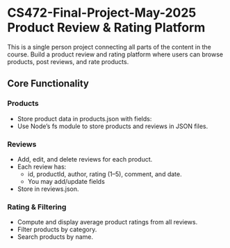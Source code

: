 # CS472-Final-Project-May-2025 Product Review & Rating Platform

This is a single person project connecting all parts of the content in the course.
Build a product review and rating platform where users can browse products, post reviews, and rate products.
## Core Functionality
### Products
- Store product data in products.json with fields:
- Use Node’s fs module to store products and reviews in JSON files.
###  Reviews
- Add, edit, and delete reviews for each product.
- Each review has:
	- id, productId, author, rating (1–5), comment, and date.
	- You may add/update fields
- Store in reviews.json. 
###  Rating & Filtering
- Compute and display average product ratings from all reviews.
- Filter products by category.
- Search products by name.
